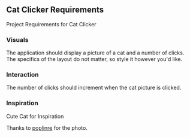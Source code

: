 ## Cat Clicker Requirements

Project Requirements for Cat Clicker

### Visuals

The application should display a picture of a cat and a number of clicks.
The specifics of the layout do not matter, so style it however you'd like.

### Interaction

The number of clicks should increment when the cat picture is clicked.

### Inspiration

Cute Cat for Inspiration

Thanks to [poplinre](https://www.flickr.com/photos/poplinre/625069434/in/photostream/) for the photo.

